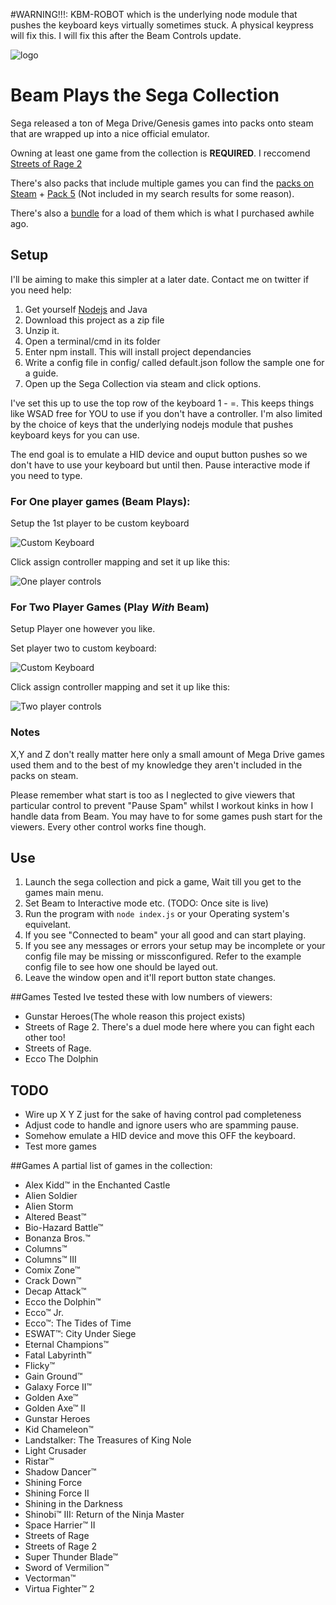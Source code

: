 
#WARNING!!!: KBM-ROBOT which is the underlying node module that pushes the keyboard keys virtually sometimes stuck. A physical keypress will fix this. I will fix this after the Beam Controls update.

![logo](https://raw.githubusercontent.com/rfox90/beam-segacollection/master/img/logo.png)

# Beam Plays the Sega Collection

Sega released a ton of Mega Drive/Genesis games into packs onto steam that are wrapped up into a nice official emulator.

Owning at least one game from the collection is **REQUIRED**. I reccomend [Streets of Rage 2](http://store.steampowered.com/app/71165/)

There's also packs that include multiple games you can find the [packs on Steam](http://store.steampowered.com/search/?term=SEGA%20MEGA%20Drive%20Classics%20Pack) +
[Pack 5](http://store.steampowered.com/sub/14445/) (Not included in my search results for some reason).

There's also a [bundle](http://store.steampowered.com/sub/7827/) for a load of them which is what I purchased awhile ago. 

## Setup
I'll be aiming to make this simpler at a later date. Contact me on twitter if you need help:

1. Get yourself [Nodejs](http://Nodejs.org) and Java
2. Download this project as a zip file
3. Unzip it.
4. Open a terminal/cmd in its folder
5. Enter npm install. This will install project dependancies
6. Write a config file in config/ called default.json follow the sample one for a guide.
7. Open up the Sega Collection via steam and click options.

I've set this up to use the top row of the keyboard 1 - =. This keeps things like WSAD free for YOU to use if you don't have a controller. I'm also limited by the choice of keys that the underlying nodejs module that pushes keyboard keys for you can use.

The end goal is to emulate a HID device and ouput button pushes so we don't have to use your keyboard but until then. Pause interactive mode if you need to type.

### For One player games (Beam Plays):
Setup the 1st player to be custom keyboard

![Custom Keyboard](http://i.ahref.co.uk/u/r/QlSx.png)

Click assign controller mapping and set it up like this:

![One player controls][controls]

### For Two Player Games (Play *With* Beam)

Setup Player one however you like.

Set player two to custom keyboard:

![Custom Keyboard](http://i.ahref.co.uk/u/r/QlSx.png)

Click assign controller mapping and set it up like this:

![Two player controls][controls]

### Notes
X,Y and Z don't really matter here only a small amount of Mega Drive games used them and to the best of my knowledge they aren't included in the packs on steam.

Please remember what start is too as I neglected to give viewers that particular control to prevent "Pause Spam" whilst I workout kinks in how I handle data from Beam. You may have to for some games push start for the viewers. Every other control works fine though.

## Use

1. Launch the sega collection and pick a game, Wait till you get to the games main menu.
2. Set Beam to Interactive mode etc. (TODO: Once site is live)
3. Run the program with `node index.js` or your Operating system's equivelant. 
4. If you see "Connected to beam" your all good and can start playing.
5. If you see any messages or errors your setup may be incomplete or your config file may be missing or missconfigured. Refer to the example config file to see how one should be layed out.
6. Leave the window open and it'll report button state changes.

##Games Tested
Ive tested these with low numbers of viewers:
* Gunstar Heroes(The whole reason this project exists)
* Streets of Rage 2. There's a duel mode here where you can fight each other too!
* Streets of Rage.
* Ecco The Dolphin

## TODO
* Wire up X Y Z just for the sake of having control pad completeness
* Adjust code to handle and ignore users who are spamming pause.
* Somehow emulate a HID device and move this OFF the keyboard.
* Test more games

##Games
A partial list of games in the collection:
* Alex Kidd™ in the Enchanted Castle
* Alien Soldier
* Alien Storm
* Altered Beast™
* Bio-Hazard Battle™
* Bonanza Bros.™
* Columns™
* Columns™ III
* Comix Zone™
* Crack Down™
* Decap Attack™
* Ecco the Dolphin™
* Ecco™ Jr.
* Ecco™: The Tides of Time
* ESWAT™: City Under Siege
* Eternal Champions™
* Fatal Labyrinth™
* Flicky™
* Gain Ground™
* Galaxy Force II™
* Golden Axe™
* Golden Axe™ II
* Gunstar Heroes
* Kid Chameleon™
* Landstalker: The Treasures of King Nole
* Light Crusader
* Ristar™
* Shadow Dancer™
* Shining Force
* Shining Force II
* Shining in the Darkness
* Shinobi™ III: Return of the Ninja Master
* Space Harrier™ II
* Streets of Rage
* Streets of Rage 2
* Super Thunder Blade™
* Sword of Vermilion™
* Vectorman™
* Virtua Fighter™ 2

[controls]: http://i.ahref.co.uk/u/r/LW5B.png
